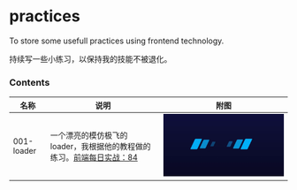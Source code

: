 # practices
To store some usefull practices using frontend technology.

持续写一些小练习，以保持我的技能不被退化。

### Contents

名称 | 说明 | 附图
---- | ---- | ----
001-loader | 一个漂亮的模仿极飞的 loader，我根据他的教程做的练习。[前端每日实战：84](https://segmentfault.com/a/1190000015700996?utm_source=weekly&utm_medium=email&utm_campaign=email_weekly) | ![loader](./001-loader/001-loader.gif)